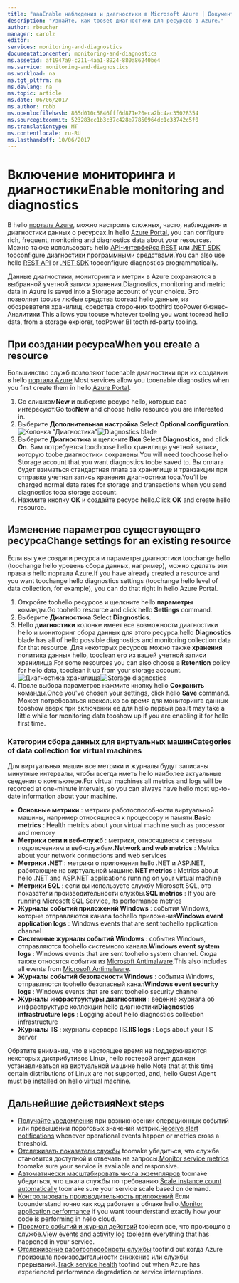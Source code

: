```yaml
---
title: "aaaEnable наблюдения и диагностики в Microsoft Azure | Документы Microsoft"
description: "Узнайте, как tooset диагностики для ресурсов в Azure."
author: rboucher
manager: carolz
editor: 
services: monitoring-and-diagnostics
documentationcenter: monitoring-and-diagnostics
ms.assetid: af1947a9-c211-4aa1-8924-880a86240be4
ms.service: monitoring-and-diagnostics
ms.workload: na
ms.tgt_pltfrm: na
ms.devlang: na
ms.topic: article
ms.date: 06/06/2017
ms.author: robb
ms.openlocfilehash: 865d010c5846fff6d871e20eca2bc4ac35028354
ms.sourcegitcommit: 523283cc1b3c37c428e77850964dc1c33742c5f0
ms.translationtype: MT
ms.contentlocale: ru-RU
ms.lasthandoff: 10/06/2017
---
```

# <a name="enable-monitoring-and-diagnostics"></a><span data-ttu-id="4d7bd-103">Включение мониторинга и диагностики</span><span class="sxs-lookup"><span data-stu-id="4d7bd-103">Enable monitoring and diagnostics</span></span>
<span data-ttu-id="4d7bd-104">В hello [портала Azure](https://portal.azure.com), можно настроить сложных, часто, наблюдения и диагностики данных о ресурсах.</span><span class="sxs-lookup"><span data-stu-id="4d7bd-104">In hello [Azure Portal](https://portal.azure.com), you can configure rich, frequent, monitoring and diagnostics data about your resources.</span></span> <span data-ttu-id="4d7bd-105">Можно также использовать hello [API-интерфейса REST](https://msdn.microsoft.com/library/azure/dn931932.aspx) или [.NET SDK](http://www.nuget.org/packages/Microsoft.Azure.Management.Monitor) tooconfigure диагностики программными средствами.</span><span class="sxs-lookup"><span data-stu-id="4d7bd-105">You can also use hello [REST API](https://msdn.microsoft.com/library/azure/dn931932.aspx) or [.NET SDK](http://www.nuget.org/packages/Microsoft.Azure.Management.Monitor) tooconfigure diagnostics programmatically.</span></span>

<span data-ttu-id="4d7bd-106">Данные диагностики, мониторинга и метрик в Azure сохраняются в выбранной учетной записи хранения.</span><span class="sxs-lookup"><span data-stu-id="4d7bd-106">Diagnostics, monitoring and metric data in Azure is saved into a Storage account of your choice.</span></span> <span data-ttu-id="4d7bd-107">Это позволяет toouse любые средства tooread hello данные, из обозревателя хранилищ, средства сторонних toothird tooPower бизнес-Аналитики.</span><span class="sxs-lookup"><span data-stu-id="4d7bd-107">This allows you toouse whatever tooling you want tooread hello data, from a storage explorer, tooPower BI toothird-party tooling.</span></span>

## <a name="when-you-create-a-resource"></a><span data-ttu-id="4d7bd-108">При создании ресурса</span><span class="sxs-lookup"><span data-stu-id="4d7bd-108">When you create a resource</span></span>
<span data-ttu-id="4d7bd-109">Большинство служб позволяют tooenable диагностики при их создании в hello [портала Azure](https://portal.azure.com).</span><span class="sxs-lookup"><span data-stu-id="4d7bd-109">Most services allow you tooenable diagnostics when you first create them in hello [Azure Portal](https://portal.azure.com).</span></span>

1. <span data-ttu-id="4d7bd-110">Go слишком**New** и выберите ресурс hello, которые вас интересуют.</span><span class="sxs-lookup"><span data-stu-id="4d7bd-110">Go too**New** and choose hello resource you are interested in.</span></span>
2. <span data-ttu-id="4d7bd-111">Выберите **Дополнительная настройка**.</span><span class="sxs-lookup"><span data-stu-id="4d7bd-111">Select **Optional configuration**.</span></span>
    <span data-ttu-id="4d7bd-112">![Колонка "Диагностика"](./media/insights-how-to-use-diagnostics/Insights_CreateTime.png)</span><span class="sxs-lookup"><span data-stu-id="4d7bd-112">![Diagnostics blade](./media/insights-how-to-use-diagnostics/Insights_CreateTime.png)</span></span>
3. <span data-ttu-id="4d7bd-113">Выберите **Диагностика** и щелкните **Вкл**.</span><span class="sxs-lookup"><span data-stu-id="4d7bd-113">Select **Diagnostics**, and click **On**.</span></span> <span data-ttu-id="4d7bd-114">Вам потребуется toochoose hello хранилища учетной записи, которую toobe диагностики сохранены.</span><span class="sxs-lookup"><span data-stu-id="4d7bd-114">You will need toochoose hello Storage account that you want diagnostics toobe saved to.</span></span> <span data-ttu-id="4d7bd-115">Вы оплата будет взиматься стандартная плата за хранилище и транзакции при отправке учетная запись хранения диагностики tooa.</span><span class="sxs-lookup"><span data-stu-id="4d7bd-115">You’ll be charged normal data rates for storage and transactions when you send diagnostics tooa storage account.</span></span>
4. <span data-ttu-id="4d7bd-116">Нажмите кнопку **ОК** и создайте ресурс hello.</span><span class="sxs-lookup"><span data-stu-id="4d7bd-116">Click **OK** and create hello resource.</span></span>

## <a name="change-settings-for-an-existing-resource"></a><span data-ttu-id="4d7bd-117">Изменение параметров существующего ресурса</span><span class="sxs-lookup"><span data-stu-id="4d7bd-117">Change settings for an existing resource</span></span>
<span data-ttu-id="4d7bd-118">Если вы уже создали ресурса и параметры диагностики toochange hello (toochange hello уровень сбора данных, например), можно сделать эти права в hello портала Azure.</span><span class="sxs-lookup"><span data-stu-id="4d7bd-118">If you have already created a resource and you want toochange hello diagnostics settings (toochange hello level of data collection, for example), you can do that right in hello Azure Portal.</span></span>

1. <span data-ttu-id="4d7bd-119">Откройте toohello ресурсов и щелкните hello **параметры** команды.</span><span class="sxs-lookup"><span data-stu-id="4d7bd-119">Go toohello resource and click hello **Settings** command.</span></span>
2. <span data-ttu-id="4d7bd-120">Выберите **Диагностика**.</span><span class="sxs-lookup"><span data-stu-id="4d7bd-120">Select **Diagnostics**.</span></span>
3. <span data-ttu-id="4d7bd-121">Hello **диагностики** колонке имеет все возможности диагностики hello и мониторинг сбора данных для этого ресурса.</span><span class="sxs-lookup"><span data-stu-id="4d7bd-121">hello **Diagnostics** blade has all of hello possible diagnostics and monitoring collection data for that resource.</span></span> <span data-ttu-id="4d7bd-122">Для некоторых ресурсов можно также **хранения** политика данных hello, tooclean его из вашей учетной записи хранилища.</span><span class="sxs-lookup"><span data-stu-id="4d7bd-122">For some resources you can also choose a **Retention** policy for hello data, tooclean it up from your storage account.</span></span>
    <span data-ttu-id="4d7bd-123">![Диагностика хранилища](./media/insights-how-to-use-diagnostics/Insights_StorageDiagnostics.png)</span><span class="sxs-lookup"><span data-stu-id="4d7bd-123">![Storage diagnostics](./media/insights-how-to-use-diagnostics/Insights_StorageDiagnostics.png)</span></span>
4. <span data-ttu-id="4d7bd-124">После выбора параметров нажмите кнопку hello **Сохранить** команды.</span><span class="sxs-lookup"><span data-stu-id="4d7bd-124">Once you've chosen your settings, click hello **Save** command.</span></span> <span data-ttu-id="4d7bd-125">Может потребоваться несколько во время для мониторинга данных tooshow вверх при включении ее для hello первый раз.</span><span class="sxs-lookup"><span data-stu-id="4d7bd-125">It may take a little while for monitoring data tooshow up if you are enabling it for hello first time.</span></span>

### <a name="categories-of-data-collection-for-virtual-machines"></a><span data-ttu-id="4d7bd-126">Категории сбора данных для виртуальных машин</span><span class="sxs-lookup"><span data-stu-id="4d7bd-126">Categories of data collection for virtual machines</span></span>
<span data-ttu-id="4d7bd-127">Для виртуальных машин все метрики и журналы будут записаны минутные интервалы, чтобы всегда иметь hello наиболее актуальные сведения о компьютере.</span><span class="sxs-lookup"><span data-stu-id="4d7bd-127">For virtual machines all metrics and logs will be recorded at one-minute intervals, so you can always have hello most up-to-date information about your machine.</span></span>

* <span data-ttu-id="4d7bd-128">**Основные метрики** : метрики работоспособности виртуальной машины, например относящиеся к процессору и памяти.</span><span class="sxs-lookup"><span data-stu-id="4d7bd-128">**Basic metrics** : Health metrics about your virtual machine such as processor and memory</span></span>
* <span data-ttu-id="4d7bd-129">**Метрики сети и веб-служб** : метрики, относящиеся к сетевым подключениям и веб-службам.</span><span class="sxs-lookup"><span data-stu-id="4d7bd-129">**Network and web metrics** : Metrics about your network connections and web services</span></span>
* <span data-ttu-id="4d7bd-130">**Метрики .NET** : метрики о приложения hello .NET и ASP.NET, работающие на виртуальной машине</span><span class="sxs-lookup"><span data-stu-id="4d7bd-130">**.NET metrics** : Metrics about hello .NET and ASP.NET applications running on your virtual machine</span></span>
* <span data-ttu-id="4d7bd-131">**Метрики SQL** : если вы используете службу Microsoft SQL, это показатели производительности службы.</span><span class="sxs-lookup"><span data-stu-id="4d7bd-131">**SQL metrics** : If you are running Microsoft SQL Service, its performance metrics</span></span>
* <span data-ttu-id="4d7bd-132">**Журналы событий приложений Windows** : события Windows, которые отправляются канала toohello приложения</span><span class="sxs-lookup"><span data-stu-id="4d7bd-132">**Windows event application logs** : Windows events that are sent toohello application channel</span></span>
* <span data-ttu-id="4d7bd-133">**Системные журналы событий Windows** : события Windows, отправляются toohello системного канала.</span><span class="sxs-lookup"><span data-stu-id="4d7bd-133">**Windows event system logs** : Windows events that are sent toohello system channel.</span></span> <span data-ttu-id="4d7bd-134">Сюда также относятся события из [Microsoft Antimalware](http://go.microsoft.com/fwlink/?LinkID=404171&clcid=0x409).</span><span class="sxs-lookup"><span data-stu-id="4d7bd-134">This also includes all events from [Microsoft Antimalware](http://go.microsoft.com/fwlink/?LinkID=404171&clcid=0x409).</span></span>
* <span data-ttu-id="4d7bd-135">**Журналы событий безопасности Windows** : события Windows, отправляются toohello безопасный канал</span><span class="sxs-lookup"><span data-stu-id="4d7bd-135">**Windows event security logs** : Windows events that are sent toohello security channel</span></span>
* <span data-ttu-id="4d7bd-136">**Журналы инфраструктуры диагностики** : ведение журнала об инфраструктуре коллекции hello диагностики</span><span class="sxs-lookup"><span data-stu-id="4d7bd-136">**Diagnostics infrastructure logs** : Logging about hello diagnostics collection infrastructure</span></span>
* <span data-ttu-id="4d7bd-137">**Журналы IIS** : журналы сервера IIS.</span><span class="sxs-lookup"><span data-stu-id="4d7bd-137">**IIS logs** : Logs about your IIS server</span></span>

<span data-ttu-id="4d7bd-138">Обратите внимание, что в настоящее время не поддерживаются некоторых дистрибутивов Linux, hello гостевой агент должен устанавливаться на виртуальной машине hello.</span><span class="sxs-lookup"><span data-stu-id="4d7bd-138">Note that at this time certain distributions of Linux are not supported, and, hello Guest Agent must be installed on hello virtual machine.</span></span>

## <a name="next-steps"></a><span data-ttu-id="4d7bd-139">Дальнейшие действия</span><span class="sxs-lookup"><span data-stu-id="4d7bd-139">Next steps</span></span>
* <span data-ttu-id="4d7bd-140">[Получайте уведомления](insights-receive-alert-notifications.md) при возникновении операционных событий или превышении пороговых значений метрик.</span><span class="sxs-lookup"><span data-stu-id="4d7bd-140">[Receive alert notifications](insights-receive-alert-notifications.md) whenever operational events happen or metrics cross a threshold.</span></span>
* <span data-ttu-id="4d7bd-141">[Отслеживать показатели службы](insights-how-to-customize-monitoring.md) toomake убедиться, что служба становится доступной и отвечать на запросы.</span><span class="sxs-lookup"><span data-stu-id="4d7bd-141">[Monitor service metrics](insights-how-to-customize-monitoring.md) toomake sure your service is available and responsive.</span></span>
* <span data-ttu-id="4d7bd-142">[Автоматически масштабировать числа экземпляров](insights-how-to-scale.md) toomake убедиться, что шкала службы по требованию.</span><span class="sxs-lookup"><span data-stu-id="4d7bd-142">[Scale instance count automatically](insights-how-to-scale.md) toomake sure your service scale based on demand.</span></span>
* <span data-ttu-id="4d7bd-143">[Контролировать производительность приложений](../application-insights/app-insights-azure-web-apps.md) Если toounderstand точно как код работает в облаке hello.</span><span class="sxs-lookup"><span data-stu-id="4d7bd-143">[Monitor application performance](../application-insights/app-insights-azure-web-apps.md) if you want toounderstand exactly how your code is performing in hello cloud.</span></span>
* <span data-ttu-id="4d7bd-144">[Просмотр событий и журнал действий](insights-debugging-with-events.md) toolearn все, что произошло в службе.</span><span class="sxs-lookup"><span data-stu-id="4d7bd-144">[View events and activity log](insights-debugging-with-events.md) toolearn everything that has happened in your service.</span></span>
* <span data-ttu-id="4d7bd-145">[Отслеживание работоспособности службы](insights-service-health.md) toofind out когда Azure произошла производительности снижение или службы прерываний.</span><span class="sxs-lookup"><span data-stu-id="4d7bd-145">[Track service health](insights-service-health.md) toofind out when Azure has experienced performance degradation or service interruptions.</span></span>

